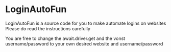 # LoginAutoFun
LoginAutoFun is a source code for you to make automate logins on websites 
Please do read the instructions carefully 

You are free to change the await.driver.get and the vonst username/password to your own desired website and username/password
